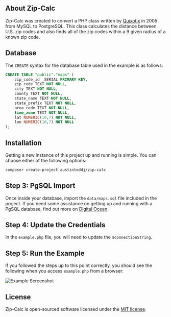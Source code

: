 ## About Zip-Calc

Zip-Calc was created to convert a PHP class written by [Quixotix](https://github.com/Quixotix/PHP-ZipCode-Class) in 2005 from MySQL to PostgreSQL. This class calculates the distance between U.S. zip codes and also finds all of the zip codes within a 9 given radius of a known zip code.

## Database

The `CREATE` syntax for the database table used in the example is as follows:

```sql
CREATE TABLE "public"."maps" (
    zip_code_id  SERIAL PRIMARY KEY,
    zip_code TEXT NOT NULL,
    city TEXT NOT NULL,
    county TEXT NOT NULL,
    state_name TEXT NOT NULL,
    state_prefix TEXT NOT NULL,
    area_code TEXT NOT NULL,
    time_zone TEXT NOT NULL,
    lat NUMERIC(10,7) NOT NULL,
    lon NUMERIC(10,7) NOT NULL
);
```

## Installation

Getting a new instance of this project up and running is simple. You can choose either of the following options:

```sh
composer create-project austintoddj/zip-calc
```

## Step 3: PgSQL Import

Once inside your database, import the `data/maps.sql` file included in the project. If you need some assistance on getting up and running with a PgSQL database, find out more on [Digital Ocean](https://www.digitalocean.com/community/tutorials/how-to-install-and-use-postgresql-on-ubuntu-14-04).

## Step 4: Update the Credentials

In the `example.php` file, you will need to update the `$connectionString`.

## Step 5: Run the Example

If you followed the steps up to this point correctly, you should see the following when you access `example.php` from a browser:

![Example Screenshot](https://raw.github.com/austintoddj/PHP-PostgreSQL-ZipCode-Class/master/images/example.png)

## License

Zip-Calc is open-sourced software licensed under the [MIT license](https://opensource.org/licenses/MIT).

